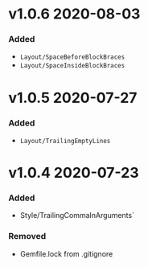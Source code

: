 # v1.0.6 2020-08-03

### Added

- `Layout/SpaceBeforeBlockBraces`
- `Layout/SpaceInsideBlockBraces`

# v1.0.5 2020-07-27

### Added

- `Layout/TrailingEmptyLines`

# v1.0.4 2020-07-23

### Added

- Style/TrailingCommaInArguments`

### Removed

- Gemfile.lock from .gitignore